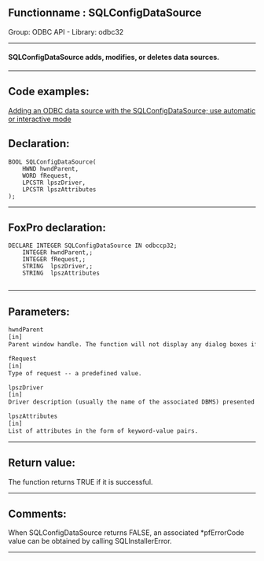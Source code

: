 <link rel="stylesheet" type="text/css" href="../../css/win32api.css">  
<link rel="stylesheet" href="https://cdnjs.cloudflare.com/ajax/libs/font-awesome/4.7.0/css/font-awesome.min.css">

## Functionname : SQLConfigDataSource
Group: ODBC API - Library: odbc32    
***  


#### SQLConfigDataSource adds, modifies, or deletes data sources.
***  


## Code examples:
[Adding an ODBC data source with the SQLConfigDataSource; use automatic or interactive mode](../../samples/sample_381.md)  

## Declaration:
```foxpro  
BOOL SQLConfigDataSource(
	HWND hwndParent,
	WORD fRequest,
	LPCSTR lpszDriver,
	LPCSTR lpszAttributes
);  
```  
***  


## FoxPro declaration:
```foxpro  
DECLARE INTEGER SQLConfigDataSource IN odbccp32;
	INTEGER hwndParent,;
	INTEGER fRequest,;
	STRING  lpszDriver,;
	STRING  lpszAttributes
  
```  
***  


## Parameters:
```txt  
hwndParent
[in]
Parent window handle. The function will not display any dialog boxes if the handle is null.

fRequest
[in]
Type of request -- a predefined value.

lpszDriver
[in]
Driver description (usually the name of the associated DBMS) presented to users instead of the physical driver name.

lpszAttributes
[in]
List of attributes in the form of keyword-value pairs.  
```  
***  


## Return value:
The function returns TRUE if it is successful.  
***  


## Comments:
When SQLConfigDataSource returns FALSE, an associated *pfErrorCode value can be obtained by calling SQLInstallerError.  
  
***  

